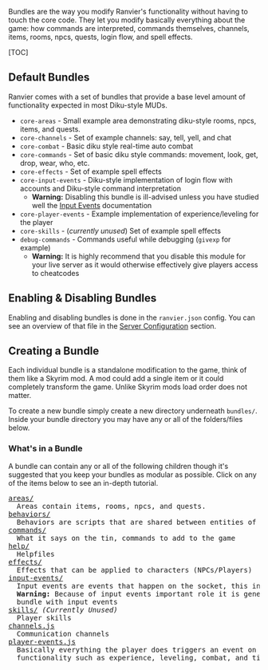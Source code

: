 Bundles are the way you modify Ranvier's functionality without having to touch
the core code. They let you modify basically everything about the game: how
commands are interpreted, commands themselves, channels, items, rooms, npcs,
quests, login flow, and spell effects.

[TOC]

## Default Bundles

Ranvier comes with a set of bundles that provide a base level amount of
functionality expected in most Diku-style MUDs.

* `core-areas` - Small example area demonstrating diku-style rooms, npcs,
  items, and quests.
* `core-channels` - Set of example channels: say, tell, yell, and chat
* `core-combat` - Basic diku style real-time auto combat
* `core-commands` - Set of basic diku style commands: movement, look, get, drop, wear, who, etc.
* `core-effects` - Set of example spell effects
* `core-input-events` - Diku-style implementation of login flow with accounts
  and Diku-style command interpretation
    * **Warning:** Disabling this bundle is ill-advised unless you have studied
      well the [Input Events](/extending/input-events.md) documentation
* `core-player-events` - Example implementation of experience/leveling for the
  player
* `core-skills` - (_currently unused_) Set of example spell effects
* `debug-commands` - Commands useful while debugging (`givexp` for example)
    * **Warning:** It is highly recommend that you disable this module for your
      live server as it would otherwise effectively give players access to cheatcodes

## Enabling &amp; Disabling Bundles

Enabling and disabling bundles is done in the `ranvier.json` config. You can see an overview of that file in the [Server Configuration](/get_started/#server-configuration) section.

## Creating a Bundle


Each individual bundle is a standalone modification to the game, think of them
like a Skyrim mod. A mod could add a single item or it could completely
transform the game. Unlike Skyrim mods load order does not matter.

To create a new bundle simply create a new directory underneath `bundles/`. Inside your bundle directory you may have any or all of the folders/files below.

### What's in a Bundle

A bundle can contain any or all of the following children though it's suggested that you keep your bundles as modular as possible. Click on any of the items below to see an in-depth tutorial.

<pre>
<a href="areas/index.md">areas/</a>
  Areas contain items, rooms, npcs, and quests.
<a href="behaviors.md">behaviors/</a>
  Behaviors are scripts that are shared between entities of the same type (rooms, items, npcs)
<a href="commands.md">commands/</a>
  What it says on the tin, commands to add to the game
<a href="help.md">help/</a>
  Helpfiles
<a href="effects.md">effects/</a>
  Effects that can be applied to characters (NPCs/Players)
<a href="input-events.md">input-events/</a>
  Input events are events that happen on the socket, this involves login and command interpreting.
  <strong>Warning:</strong> Because of input events important role it is generally not advised to load more than one
  bundle with input events
<a href="skills.md">skills/</a> <em>(Currently Unused)</em>
  Player skills
<a href="channels.md">channels.js</a>
  Communication channels
<a href="player-events.md">player-events.js</a>
  Basically everything the player does triggers an event on them that can be attached to and perform
  functionality such as experience, leveling, combat, and time based calculations
</pre>
